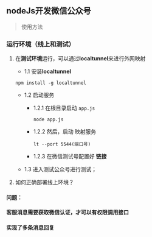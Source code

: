 ## nodeJs开发微信公众号

> 使用方法

### 运行环境（线上和测试）

1. 在**测试环境**运行，可以通过**localtunnel**来进行外网映射
 
    + 1.1 安装**localtunnel**

    ```npm install -g localtunnel ```
    
    + 1.2 启动服务

        - 1.2.1 在根目录启动 `app.js `

            ``` node app.js ```

        + 1.2.2 然后，启动 映射服务 

            ```lt --port 5544(端口号) ```

        + 1.2.3 在微信测试号配置好 **链接**

    + 1.3 进入测试公众号进行测试；
    

2. 如何正确部署线上环境？




#### 问题：
####  客服消息需要获取微信认证，才可以有权限调用接口

#### 实现了多条消息回复